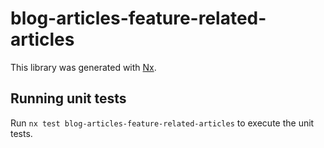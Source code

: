 # blog-articles-feature-related-articles

This library was generated with [Nx](https://nx.dev).

## Running unit tests

Run `nx test blog-articles-feature-related-articles` to execute the unit tests.
